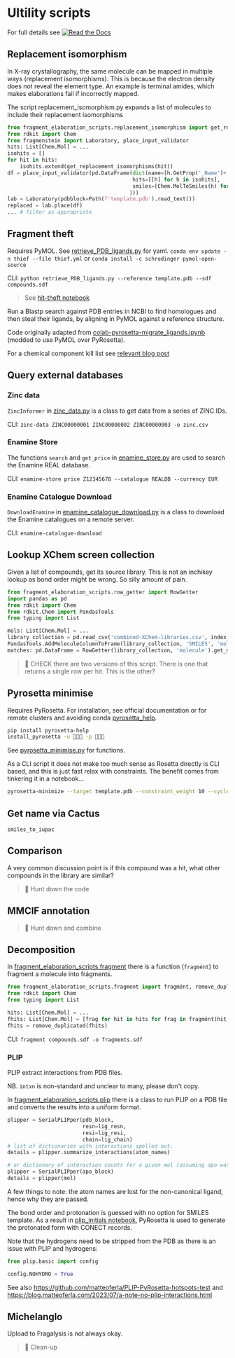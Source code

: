 # Ultility scripts
For full details see [![Read the Docs](https://img.shields.io/readthedocs/fragment-hit-follow-up-chemistry)](https://fragment-hit-follow-up-chemistry.readthedocs.io/en/latest/fragment_elaboration_scripts.html)

## Replacement isomorphism

In X-ray crystallography, the same molecule can be mapped in multiple ways (replacement isomorphisms). 
This is because the electron density does not reveal the element type.
An example is terminal amides, which makes elaborations fail if incorrectly mapped.

The script replacement_isomorphism.py expands a list of molecules to include their replacement isomorphisms

```python
from fragment_elaboration_scripts.replacement_isomorphism import get_replacement_isomorphisms
from rdkit import Chem
from fragmenstein import Laboratory, place_input_validator
hits: List[Chem.Mol] = ...
isohits = []
for hit in hits:
    isohits.extend(get_replacement_isomorphisms(hit))
df = place_input_validator(pd.DataFrame(dict(name=[h.GetProp('_Name')+'_replaced' for h in isohits],
                                        hits=[[h] for h in isohits],
                                        smiles=[Chem.MolToSmiles(h) for h in isohits],
                                       )))
lab = Laboratory(pdbblock=Path(f'template.pdb').read_text())
replaced = lab.place(df)
... # filter as appropriate
```

## Fragment theft

Requires PyMOL. See [retrieve_PDB_ligands.py](fragment_elaboration_scripts/retrieve_PDB_ligands.py) for yaml.
`conda env update -n thief --file thief.yml` or `conda install -c schrodinger pymol-open-source`


CLI: `python retrieve_PDB_ligands.py --reference template.pdb --sdf compounds.sdf`


> See [hit-theft notebook](notebooks/hit-theft.ipynb)

Run a Blastp search against PDB entries in NCBI to find homologues and then steal their ligands,
by aligning in PyMOL against a reference structure.

Code originally adapted from
[colab-pyrosetta-migrate_ligands.ipynb](https://github.com/matteoferla/pyrosetta-help/blob/main/colab_notebooks/colab-pyrosetta-migrate_ligands.ipynb)
(modded to use PyMOL over PyRosetta).

For a chemical component kill list see
[relevant blog post](https://blog.matteoferla.com/2019/11/go-away-glycerol.html)

## Query external databases

### Zinc data

`ZincInformer` in [zinc_data.py](fragment_elaboration_scripts/zinc_data.py) is a class to get data from a series of ZINC IDs.

CLI: `zinc-data ZINC00000001 ZINC00000002 ZINC00000003 -o zinc.csv`

### Enamine Store

The functions ``search`` and ``get_price`` in [enamine_store.py](fragment_elaboration_scripts/enamine_store.py) are used to search the Enamine REAL database.

CLI: `enamine-store price Z12345678 --catalogue REALDB --currency EUR`

### Enamine Catalogue Download

`DownloadEnamine` in [enamine_catalogue_download.py](fragment_elaboration_scripts/enamine_catalog_download.py)
is a class to download the Enamine catalogues on a remote server.

CLI: `enamine-catalogue-download`

## Lookup XChem screen collection

Given a list of compounds, get its source library. This is not an inchikey lookup as bond order might be wrong.
So silly amount of pain.

```python
from fragment_elaboration_scripts.row_getter import RowGetter
import pandas as pd
from rdkit import Chem
from rdkit.Chem import PandasTools
from typing import List

mols: List[Chem.Mol] = ...
library_collection = pd.read_csv('combined-XChem-libraries.csv', index_col=0)
PandasTools.AddMoleculeColumnToFrame(library_collection, 'SMILES', 'molecule', True)
matches: pd.DataFrame = RowGetter(library_collection, 'molecule').get_matching_hits(mols)
```

> :construction: CHECK there are two versions of this script. There is one that returns a single row per hit. This is the other?

## Pyrosetta minimise

Requires PyRosetta. For installation, see official documentation or 
for remote clusters and avoiding conda [pyrosetta_help](https://github.com/matteoferla/pyrosetta-help).
```bash
pip install pyrosetta-help
install_pyrosetta -u 👾👾👾 -p 👾👾👾
```

See [pyrosetta_minimise.py](fragment_elaboration_scripts/pyrosetta_minimise.py) for functions.

As a CLI script it does not make too much sense as Rosetta directly is CLI based,
and this is just fast relax with constraints.
The benefit comes from tinkering it in a notebook...
```bash
pyrosetta-minimize --target template.pdb --constraint_weight 10 --cycles 15 --output minimised.pdb
```

## Get name via Cactus

`smiles_to_iupac`

## Comparison

A very common discussion point is if this compound was a hit,
what other compounds in the library are similar?

> :construction: Hunt down the code

## MMCIF annotation

> :construction: Hunt down and combine

## Decomposition

In [fragment_elaboration_scripts.fragment](fragment_elaboration_scripts/fragment.py) there is a function (`fragmént`) to fragment a molecule into frágments.

```python
from fragment_elaboration_scripts.fragment import fragmént, remove_duplicated
from rdkit import Chem
from typing import List

hits: List[Chem.Mol] = ...
fhits: List[Chem.Mol] = [frag for hit in hits for frag in fragmént(hit, minFragmentSize=7, fused_splitting=True)]
fhits = remove_duplicated(fhits)
```

CLI: `fragment compounds.sdf -o fragments.sdf`

### PLIP

PLIP extract interactions from PDB files.

NB. `intxn` is non-standard and unclear to many, please don't copy.

In [fragment_elaboration_scripts.plip](fragment_elaboration_scripts/plip.py) there is a class to run PLIP on a PDB file
and converts the results into a uniform format.

```python
plipper = SerialPLIPper(pdb_block,
                        resn=lig_resn,
                        resi=lig_resi,
                        chain=lig_chain)
# list of dictionaries with interactions spelled out.
details = plipper.summarize_interactions(atom_names)

# or dictionary of interaction counts for a given mol (assuming apo was provided)
plipper = SerialPLIPper(apo_block)
details = plipper(mol)
```

A few things to note: the atom names are lost for the non-canonical ligand,
hence why they are passed.

The bond order and protonation is guessed with no option for SMILES template.
As a result in [plip_initials notebook](notebooks/plip_initials.ipynb),
PyRosetta is used to generate the protonated form with CONECT records.

Note that the hydrogens need to be stripped from the PDB as there is an issue with PLIP and hydrogens:

```python
from plip.basic import config

config.NOHYDRO = True
```

See also https://github.com/matteoferla/PLIP-PyRosetta-hotspots-test
and https://blog.matteoferla.com/2023/07/a-note-no-plip-interactions.html

## Michelanglo

Upload to Fragalysis is not always okay.

> :construction: Clean-up
